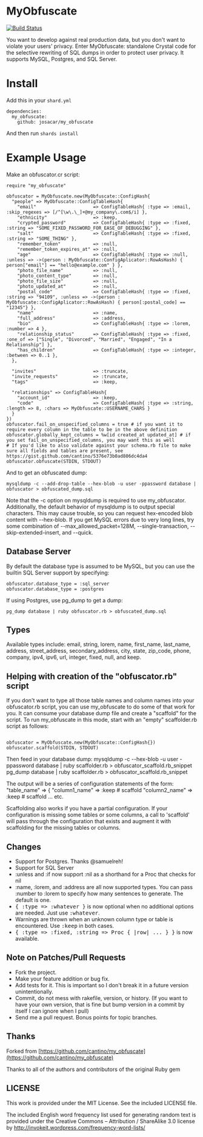 # MyObfuscate

[![Build Status](https://travis-ci.org/josacar/my_obfuscate.svg?branch=master)](https://travis-ci.org/josacar/my_obfuscate)

You want to develop against real production data, but you don't want to violate your users' privacy.  Enter MyObfuscate: standalone Crystal code for the selective rewriting of SQL dumps in order to protect user privacy.  It supports MySQL, Postgres, and SQL Server.

# Install

Add this in your `shard.yml`

```
dependencies:
  my_obfuscate:
    github: josacar/my_obfuscate
```

And then run `shards install`

# Example Usage

Make an obfuscator.cr script:

```crystal
require "my_obfuscate"

obfuscator = MyObfuscate.new(MyObfuscate::ConfigHash{
  "people" => MyObfuscate::ConfigTableHash{
    "email"                     => ConfigTableHash{ :type => :email, :skip_regexes => [/^[\w\.\_]+@my_company\.com$/i] },
    "ethnicity"                 => :keep,
    "crypted_password"          => ConfigTableHash{ :type => :fixed, :string => "SOME_FIXED_PASSWORD_FOR_EASE_OF_DEBUGGING" },
    "salt"                      => ConfigTableHash{ :type => :fixed, :string => "SOME_THING" },
    "remember_token"            => :null,
    "remember_token_expires_at" => :null,
    "age"                       => ConfigTableHash{ :type => :null, :unless => ->(person : MyObfuscate::ConfigAplicator::RowAsHash) { person["email"] == "hello@example.com" } },
    "photo_file_name"           => :null,
    "photo_content_type"        => :null,
    "photo_file_size"           => :null,
    "photo_updated_at"          => :null,
    "postal_code"               => ConfigTableHash{ :type => :fixed, :string => "94109", :unless => ->(person : MyObfuscate::ConfigAplicator::RowAsHash) { person[:postal_code] == "12345"} },
    "name"                      => :name,
    "full_address"              => :address,
    "bio"                       => ConfigTableHash{ :type => :lorem, :number => 4 },
    "relationship_status"       => ConfigTableHash{ :type => :fixed, :one_of => ["Single", "Divorced", "Married", "Engaged", "In a Relationship"] },
    "has_children"              => ConfigTableHash{ :type => :integer, :between => 0..1 },
  },

  "invites"                     => :truncate,
  "invite_requests"             => :truncate,
  "tags"                        => :keep,

  "relationships" => ConfigTableHash{
    "account_id"                => :keep,
    "code"                      => ConfigTableHash{ :type => :string, :length => 8, :chars => MyObfuscate::USERNAME_CHARS }
  }
})
obfuscator.fail_on_unspecified_columns = true # if you want it to require every column in the table to be in the above definition
obfuscator.globally_kept_columns = %w[id created_at updated_at] # if you set fail_on_unspecified_columns, you may want this as well
# If you'd like to also validate against your schema.rb file to make sure all fields and tables are present, see https://gist.github.com/cantino/5376e73b0ad806dc4da4
obfuscator.obfuscate(STDIN, STDOUT)
```

And to get an obfuscated dump:

    mysqldump -c --add-drop-table --hex-blob -u user -ppassword database | obfuscator > obfuscated_dump.sql

Note that the -c option on mysqldump is required to use my_obfuscator.  Additionally, the default behavior of mysqldump
is to output special characters. This may cause trouble, so you can request hex-encoded blob content with --hex-blob.
If you get MySQL errors due to very long lines, try some combination of --max_allowed_packet=128M, --single-transaction, --skip-extended-insert, and --quick.

## Database Server

By default the database type is assumed to be MySQL, but you can use the
builtin SQL Server support by specifying:

    obfuscator.database_type = :sql_server
    obfuscator.database_type = :postgres

If using Postgres, use pg_dump to get a dump:

    pg_dump database | ruby obfuscator.rb > obfuscated_dump.sql

## Types

Available types include: email, string, lorem, name, first_name, last_name, address, street_address, secondary_address, city, state,
zip_code, phone, company, ipv4, ipv6, url, integer, fixed, null, and keep.

## Helping with creation of the "obfuscator.rb" script

If you don't want to type all those table names and column names into your obfuscator.rb script,
you can use my_obfuscate to do some of that work for you. It can consume your database dump file and create a "scaffold" for the script.
To run my_obfuscate in this mode, start with an "empty" scaffolder.rb script as follows:

```crystal

obfuscator = MyObfuscate.new(MyObfuscate::ConfigHash{})
obfuscator.scaffold(STDIN, STDOUT)
```

Then feed in your database dump:
  mysqldump -c  --hex-blob -u user -ppassword database | ruby scaffolder.rb > obfuscator_scaffold.rb_snippet
  pg_dump database | ruby scaffolder.rb > obfuscator_scaffold.rb_snippet

The output will be a series of configuration statements of the form:
    "table_name" => {
      "column1_name"     => :keep   # scaffold
      "column2_name"     => :keep   # scaffold
  	... etc.

Scaffolding also works if you have a partial configuration.  If your configuration is missing some tables or some columns, a call to 'scaffold' will pass through the configuration that exists and augment it with scaffolding for the missing tables or columns.

## Changes

* Support for Postgres.  Thanks @samuelreh!
* Support for SQL Server
* :unless and :if now support :nil as a shorthand for a Proc that checks for nil
* :name, :lorem, and :address are all now supported types.  You can pass :number to :lorem to specify how many sentences to generate.  The default is one.
* <tt>{ :type => :whatever }</tt> is now optional when no additional options are needed.  Just use <tt>:whatever</tt>.
* Warnings are thrown when an unknown column type or table is encountered.  Use <tt>:keep</tt> in both cases.
* <tt>{ :type => :fixed, :string => Proc { |row| ... } }</tt> is now available.

## Note on Patches/Pull Requests

* Fork the project.
* Make your feature addition or bug fix.
* Add tests for it. This is important so I don't break it in a future version unintentionally.
* Commit, do not mess with rakefile, version, or history.  (If you want to have your own version, that is fine but bump version in a commit by itself I can ignore when I pull)
* Send me a pull request. Bonus points for topic branches.

## Thanks

Forked from [https://github.com/cantino/my_obfuscate](https://github.com/cantino/my_obfuscate)

Thanks to all of the authors and contributors of the original Ruby gem

## LICENSE

This work is provided under the MIT License.  See the included LICENSE file.

The included English word frequency list used for generating random text is provided under the Creative Commons – Attribution / ShareAlike 3.0 license by http://invokeit.wordpress.com/frequency-word-lists/
